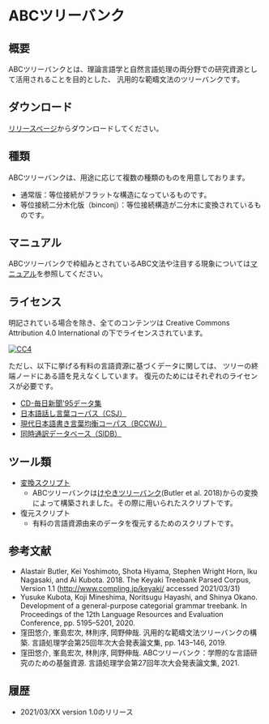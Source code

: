 # ABCツリーバンク

## 概要
ABCツリーバンクとは、理論言語学と自然言語処理の両分野での研究資源として活用されることを目的とした、
汎用的な範疇文法のツリーバンクです。

## ダウンロード
[リリースページ](https://github.com/ABCTreebank/ABCTreebank/releases)からダウンロードしてください。

## 種類
ABCツリーバンクは、用途に応じて複数の種類のものを用意しております。

- 通常版：等位接続がフラットな構造になっているものです。
- 等位接続二分木化版（binconj）：等位接続構造が二分木に変換されているものです。

## マニュアル
ABCツリーバンクで枠組みとされているABC文法や注目する現象については[マニュアル](https://github.com/kmineshima/abctreebank/wiki/manual)を参照してください。

## ライセンス
明記されている場合を除き、全てのコンテンツは Creative Commons Attribution 4.0 International の下でライセンスされています。

[![CC4](https://licensebuttons.net/l/by/4.0/88x31.png)](https://creativecommons.org/licenses/by/4.0/)

ただし、以下に挙げる有料の言語資源に基づくデータに関しては、
ツリーの終端ノードにある語を見えなくしています。
復元のためにはそれぞれのライセンスが必要です。

- [CD-毎日新聞'95データ集](https://www.nichigai.co.jp/sales/mainichi/mainichi-data.html)
- [日本語話し言葉コーパス（CSJ）](https://pj.ninjal.ac.jp/corpus_center/csj/)
- [現代日本語書き言葉均衡コーパス（BCCWJ）](https://pj.ninjal.ac.jp/corpus_center/bccwj/)
- [同時通訳データベース（SIDB）](http://sidb.jp/)


## ツール類
- [変換スクリプト](https://github.com/ABCTreebank/ABCT-toolkit)
    - ABCツリーバンクは[けやきツリーバンク](http://www.compling.jp/keyaki/)(Butler et al. 2018)からの変換によって構築されました。その際に用いられたスクリプトです。
- 復元スクリプト
    - 有料の言語資源由来のデータを復元するためのスクリプトです。

## 参考文献

- Alastair Butler, Kei Yoshimoto, Shota Hiyama, Stephen Wright Horn, Iku Nagasaki, and Ai Kubota. 2018. The Keyaki Treebank Parsed Corpus, Version 1.1 (http://www.compling.jp/keyaki/ accessed 2021/03/31)
- Yusuke Kubota, Koji Mineshima, Noritsugu Hayashi, and Shinya Okano. Development of a general-purpose categorial grammar treebank. In Proceedings of the 12th Language Resources and Evaluation Conference, pp. 5195–5201, 2020.
- 窪田悠介, 峯島宏次, 林則序, 岡野伸哉. 汎用的な範疇文法ツリーバンクの構築. 言語処理学会第25回年次大会発表論文集, pp. 143–146, 2019.
- 窪田悠介, 峯島宏次, 林則序, 岡野伸哉. ABCツリーバンク：学際的な言語研究のための基盤資源. 言語処理学会第27回年次大会発表論文集, 2021.

## 履歴
- 2021/03/XX version 1.0のリリース